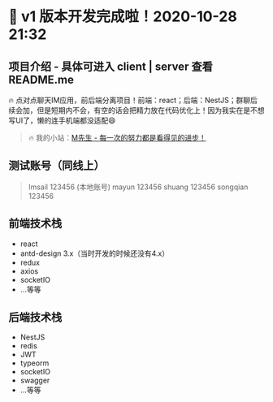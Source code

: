 # 🎉 v1 版本开发完成啦！2020-10-28 21:32

## 项目介绍 - 具体可进入 client | server 查看 README.me
🔥 点对点聊天IM应用，前后端分离项目！前端：react；后端：NestJS；群聊后续会加，但是短期内不会，有空的话会把精力放在代码优化上！因为我实在是不想写UI了，懒的连手机端都没适配😄

> 🔥 我的小站：[M先生 - 每一次的努力都是看得见的进步！](http://www.lmsail.com)

## 测试账号（同线上）

> lmsail 123456 (本地账号)
> mayun  123456
> shuang 123456
> songqian 123456

## 前端技术栈

- react
- antd-design 3.x（当时开发的时候还没有4.x）
- redux
- axios
- socketIO
- ...等等

## 后端技术栈

- NestJS
- redis
- JWT
- typeorm
- socketIO
- swagger
- ...等等
